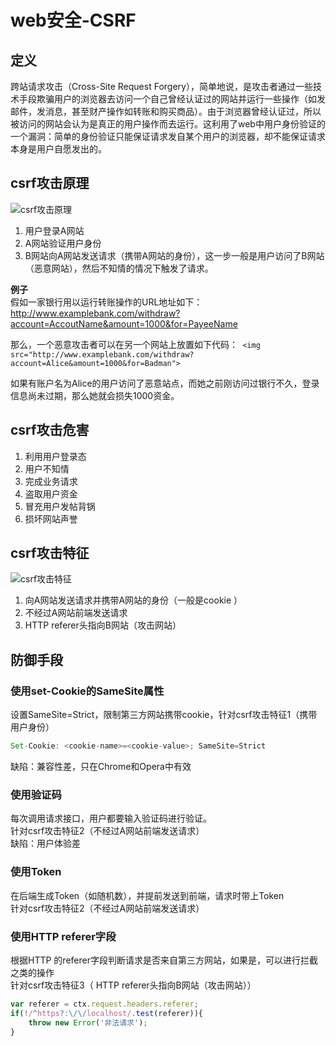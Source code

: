 # web安全-CSRF

## 定义
跨站请求攻击（Cross-Site Request Forgery），简单地说，是攻击者通过一些技术手段欺骗用户的浏览器去访问一个自己曾经认证过的网站并运行一些操作（如发邮件，发消息，甚至财产操作如转账和购买商品）。由于浏览器曾经认证过，所以被访问的网站会认为是真正的用户操作而去运行。这利用了web中用户身份验证的一个漏洞：简单的身份验证只能保证请求发自某个用户的浏览器，却不能保证请求本身是用户自愿发出的。

## csrf攻击原理
![csrf攻击原理](https://raw.githubusercontent.com/zhiwenxuan/My_web_note/master/img/csrf-principle.png)
1. 用户登录A网站
2. A网站验证用户身份
3. B网站向A网站发送请求（携带A网站的身份），这一步一般是用户访问了B网站（恶意网站），然后不知情的情况下触发了请求。

**例子**  
假如一家银行用以运行转账操作的URL地址如下： http://www.examplebank.com/withdraw?account=AccoutName&amount=1000&for=PayeeName

那么，一个恶意攻击者可以在另一个网站上放置如下代码：` <img src="http://www.examplebank.com/withdraw?account=Alice&amount=1000&for=Badman">`

如果有账户名为Alice的用户访问了恶意站点，而她之前刚访问过银行不久，登录信息尚未过期，那么她就会损失1000资金。


## csrf攻击危害
1. 利用用户登录态
2. 用户不知情
3. 完成业务请求
4. 盗取用户资金
5. 冒充用户发帖背锅
6. 损坏网站声誉


## csrf攻击特征
![csrf攻击特征](https://raw.githubusercontent.com/zhiwenxuan/My_web_note/master/img/csrf-attack-features.png)
1. 向A网站发送请求并携带A网站的身份（一般是cookie ）
2. 不经过A网站前端发送请求
3. HTTP referer头指向B网站（攻击网站）

## 防御手段

### 使用set-Cookie的SameSite属性
设置SameSite=Strict，限制第三方网站携带cookie，针对csrf攻击特征1（携带用户身份）
```js
Set-Cookie: <cookie-name>=<cookie-value>; SameSite=Strict
```
缺陷：兼容性差，只在Chrome和Opera中有效  


### 使用验证码
每次调用请求接口，用户都要输入验证码进行验证。  
针对csrf攻击特征2（不经过A网站前端发送请求）  
缺陷：用户体验差

### 使用Token
在后端生成Token（如随机数），并提前发送到前端，请求时带上Token  
针对csrf攻击特征2（不经过A网站前端发送请求）  

### 使用HTTP referer字段
根据HTTP 的referer字段判断请求是否来自第三方网站，如果是，可以进行拦截之类的操作  
针对csrf攻击特征3（ HTTP referer头指向B网站（攻击网站））

```js
var referer = ctx.request.headers.referer;
if(!/^https?:\/\/localhost/.test(referer)){
    throw new Error('非法请求');
}
```
